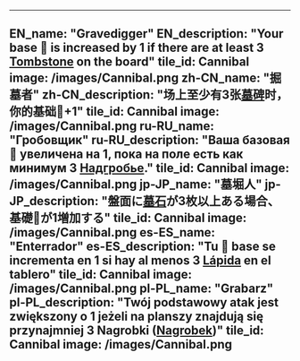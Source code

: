 ---

EN_name: "Gravedigger"
EN_description: "Your base 🔸 is increased by 1 if there are at least 3 <a href = '../en/items#Tombstone'>Tombstone</a> on the board"
tile_id: Cannibal
image: /images/Cannibal.png
zh-CN_name: "掘墓者"
zh-CN_description: "场上至少有3张<a href = '../zh_cn/items#Tombstone'>墓碑</a>时，你的基础🔸+1"
tile_id: Cannibal
image: /images/Cannibal.png
ru-RU_name: "Гробовщик"
ru-RU_description: "Ваша базовая 🔸 увеличена на 1, пока на поле есть как минимум 3 <a href = '../ru_ru/items#Tombstone'>Надгробье</a>."
tile_id: Cannibal
image: /images/Cannibal.png
jp-JP_name: "墓堀人"
jp-JP_description: "盤面に<a href = '../jp_jp/items#Tombstone'>墓石</a>が3枚以上ある場合、基礎🔸が1増加する"
tile_id: Cannibal
image: /images/Cannibal.png
es-ES_name: "Enterrador"
es-ES_description: "Tu 🔸 base se incrementa en 1 si hay al menos 3 <a href = '../es_es/items#Tombstone'>Lápida</a> en el tablero"
tile_id: Cannibal
image: /images/Cannibal.png
pl-PL_name: "Grabarz"
pl-PL_description: "Twój podstawowy atak jest zwiększony o 1 jeżeli na planszy znajdują się przynajmniej 3 Nagrobki (<a href = '../pl_pl/items#Tombstone'>Nagrobek</a>)"
tile_id: Cannibal
image: /images/Cannibal.png
---